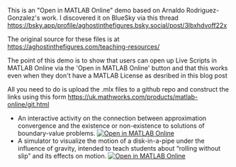 This is an "Open in MATLAB Online" demo based on Arnaldo Rodriguez-Gonzalez's work. I discovered it on BlueSky via this thread https://bsky.app/profile/aghostinthefigures.bsky.social/post/3lbxhdvoff22x

The original source for these files is at https://aghostinthefigures.com/teaching-resources/ 

The point of this demo is to show that users can open up Live Scripts in MATLAB Online via the 'Open in MATLAB Online' button and that this works even when they don't have a MATLAB License as desribed in this blog post 

All you need to do is upload the .mlx files to a github repo and construct the links using this form https://uk.mathworks.com/products/matlab-online/git.html

* An interactive activity on the connection between approximation convergence and the existence or non-existence to solutions of boundary-value problems. [![Open in MATLAB Online](https://www.mathworks.com/images/responsive/global/open-in-matlab-online.svg)](https://matlab.mathworks.com/open/github/v1?repo=mikecroucher/OpenWithDemo&file=BVPDemo.mlx)
* A simulator to visualize the motion of a disk-in-a-pipe under the influence of gravity, intended to teach students about “rolling without slip” and its effects on motion. [![Open in MATLAB Online](https://www.mathworks.com/images/responsive/global/open-in-matlab-online.svg)](https://matlab.mathworks.com/open/github/v1?repo=mikecroucher/OpenWithDemo&file=DiskOnPipeSimulator.mlx) 
